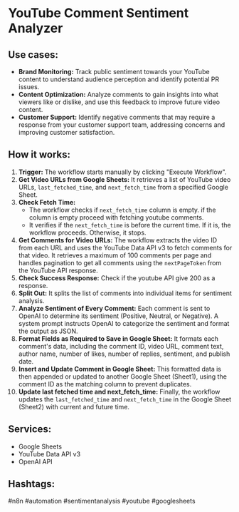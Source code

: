 # YouTube Comment Sentiment Analyzer

## Use cases:

- **Brand Monitoring:** Track public sentiment towards your YouTube content to understand audience perception and identify potential PR issues.
- **Content Optimization:** Analyze comments to gain insights into what viewers like or dislike, and use this feedback to improve future video content.
- **Customer Support:** Identify negative comments that may require a response from your customer support team, addressing concerns and improving customer satisfaction.

## How it works:

1.  **Trigger:** The workflow starts manually by clicking "Execute Workflow".
2.  **Get Video URLs from Google Sheets:** It retrieves a list of YouTube video URLs, `last_fetched_time`, and `next_fetch_time` from a specified Google Sheet.
3.  **Check Fetch Time:**
    *   The workflow checks if `next_fetch_time` column is empty. if the column is empty proceed with fetching youtube comments.
    *   It verifies if the `next_fetch_time` is before the current time. If it is, the workflow proceeds. Otherwise, it stops.
4.  **Get Comments for Video URLs:** The workflow extracts the video ID from each URL and uses the YouTube Data API v3 to fetch comments for that video.  It retrieves a maximum of 100 comments per page and handles pagination to get all comments using the `nextPageToken` from the YouTube API response.
5.  **Check Success Response:** Check if the youtube API give 200 as a response.
6.  **Split Out:** It splits the list of comments into individual items for sentiment analysis.
7.  **Analyze Sentiment of Every Comment:** Each comment is sent to OpenAI to determine its sentiment (Positive, Neutral, or Negative).  A system prompt instructs OpenAI to categorize the sentiment and format the output as JSON.
8.  **Format Fields as Required to Save in Google Sheet:** It formats each comment's data, including the comment ID, video URL, comment text, author name, number of likes, number of replies, sentiment, and publish date.
9.  **Insert and Update Comment in Google Sheet:** This formatted data is then appended or updated to another Google Sheet (Sheet1), using the comment ID as the matching column to prevent duplicates.
10. **Update last fetched time and next_fetch_time:** Finally, the workflow updates the `last_fetched_time` and `next_fetch_time` in the Google Sheet (Sheet2) with current and future time.

## Services:

-   Google Sheets
-   YouTube Data API v3
-   OpenAI API

## Hashtags:

#n8n #automation #sentimentanalysis #youtube #googlesheets
